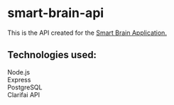 # smart-brain-api
This is the API created for the <a href="https://github.com/chykneez/smart-brain">Smart Brain Application.</a>   

## Technologies used:
Node.js  
Express  
PostgreSQL  
Clarifai API

